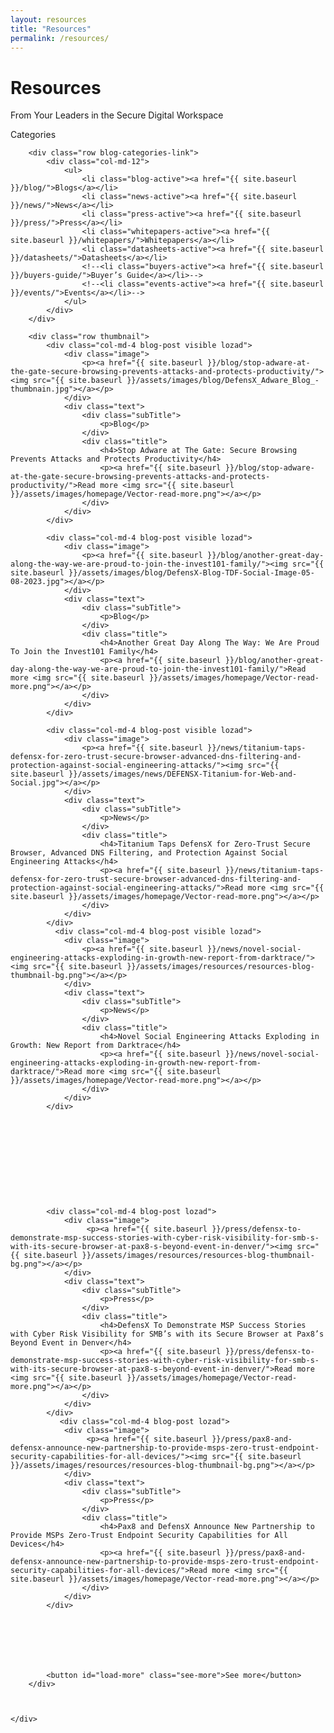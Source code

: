 ```yaml
---
layout: resources
title: "Resources"
permalink: /resources/
---
```


<div id="slider">
    <div class="container">
        <div class="row">
            <div class="col-md-12">
                <h1>Resources</h1>
                <p>From Your Leaders in the Secure Digital Workspace</p>
            </div>
        </div>
    </div>
</div>

<div id="blog-thumbnail">
    <div class="container">
        <div class="row title">
            <div class="col-md-12">
                <p>Categories</p>
            </div>
        </div>
        
        <div class="row blog-categories-link">
            <div class="col-md-12">
                <ul>
                    <li class="blog-active"><a href="{{ site.baseurl }}/blog/">Blogs</a></li>
                    <li class="news-active"><a href="{{ site.baseurl }}/news/">News</a></li>
                    <li class="press-active"><a href="{{ site.baseurl }}/press/">Press</a></li>
                    <li class="whitepapers-active"><a href="{{ site.baseurl }}/whitepapers/">Whitepapers</a></li>
                    <li class="datasheets-active"><a href="{{ site.baseurl }}/datasheets/">Datasheets</a></li>
                    <!--<li class="buyers-active"><a href="{{ site.baseurl }}/buyers-guide/">Buyer’s Guide</a></li>-->
                    <!--<li class="events-active"><a href="{{ site.baseurl }}/events/">Events</a></li>-->
                </ul>
            </div>
        </div>
        
        <div class="row thumbnail">
            <div class="col-md-4 blog-post visible lozad">
                <div class="image">
                    <p><a href="{{ site.baseurl }}/blog/stop-adware-at-the-gate-secure-browsing-prevents-attacks-and-protects-productivity/"><img src="{{ site.baseurl }}/assets/images/blog/DefensX_Adware_Blog_-thumbnain.jpg"></a></p>
                </div>
                <div class="text">
                    <div class="subTitle">
                        <p>Blog</p>
                    </div>
                    <div class="title">
                        <h4>Stop Adware at The Gate: Secure Browsing Prevents Attacks and Protects Productivity</h4>
                        <p><a href="{{ site.baseurl }}/blog/stop-adware-at-the-gate-secure-browsing-prevents-attacks-and-protects-productivity/">Read more <img src="{{ site.baseurl }}/assets/images/homepage/Vector-read-more.png"></a></p>
                    </div>
                </div>
            </div>

            <div class="col-md-4 blog-post visible lozad">
                <div class="image">
                    <p><a href="{{ site.baseurl }}/blog/another-great-day-along-the-way-we-are-proud-to-join-the-invest101-family/"><img src="{{ site.baseurl }}/assets/images/blog/DefensX-Blog-TDF-Social-Image-05-08-2023.jpg"></a></p>
                </div>
                <div class="text">
                    <div class="subTitle">
                        <p>Blog</p>
                    </div>
                    <div class="title">
                        <h4>Another Great Day Along The Way: We Are Proud To Join the Invest101 Family</h4>
                        <p><a href="{{ site.baseurl }}/blog/another-great-day-along-the-way-we-are-proud-to-join-the-invest101-family/">Read more <img src="{{ site.baseurl }}/assets/images/homepage/Vector-read-more.png"></a></p>
                    </div>
                </div>
            </div>

            <div class="col-md-4 blog-post visible lozad">
                <div class="image">
                    <p><a href="{{ site.baseurl }}/news/titanium-taps-defensx-for-zero-trust-secure-browser-advanced-dns-filtering-and-protection-against-social-engineering-attacks/"><img src="{{ site.baseurl }}/assets/images/news/DEFENSX-Titanium-for-Web-and-Social.jpg"></a></p>
                </div>
                <div class="text">
                    <div class="subTitle">
                        <p>News</p>
                    </div>
                    <div class="title">
                        <h4>Titanium Taps DefensX for Zero-Trust Secure Browser, Advanced DNS Filtering, and Protection Against Social Engineering Attacks</h4>
                        <p><a href="{{ site.baseurl }}/news/titanium-taps-defensx-for-zero-trust-secure-browser-advanced-dns-filtering-and-protection-against-social-engineering-attacks/">Read more <img src="{{ site.baseurl }}/assets/images/homepage/Vector-read-more.png"></a></p>
                    </div>
                </div>
            </div>  
              <div class="col-md-4 blog-post visible lozad">
                <div class="image">
                    <p><a href="{{ site.baseurl }}/news/novel-social-engineering-attacks-exploding-in-growth-new-report-from-darktrace/"><img src="{{ site.baseurl }}/assets/images/resources/resources-blog-thumbnail-bg.png"></a></p>
                </div>
                <div class="text">
                    <div class="subTitle">
                        <p>News</p>
                    </div>
                    <div class="title">
                        <h4>Novel Social Engineering Attacks Exploding in Growth: New Report from Darktrace</h4>
                        <p><a href="{{ site.baseurl }}/news/novel-social-engineering-attacks-exploding-in-growth-new-report-from-darktrace/">Read more <img src="{{ site.baseurl }}/assets/images/homepage/Vector-read-more.png"></a></p>
                    </div>
                </div>
            </div>

             

            
            
            
            
            
              
 

            <div class="col-md-4 blog-post lozad">
                <div class="image">
                     <p><a href="{{ site.baseurl }}/press/defensx-to-demonstrate-msp-success-stories-with-cyber-risk-visibility-for-smb-s-with-its-secure-browser-at-pax8-s-beyond-event-in-denver/"><img src="{{ site.baseurl }}/assets/images/resources/resources-blog-thumbnail-bg.png"></a></p>
                </div>
                <div class="text">
                    <div class="subTitle">
                        <p>Press</p>
                    </div>
                    <div class="title">
                        <h4>DefensX To Demonstrate MSP Success Stories with Cyber Risk Visibility for SMB’s with its Secure Browser at Pax8’s Beyond Event in Denver</h4>
                        <p><a href="{{ site.baseurl }}/press/defensx-to-demonstrate-msp-success-stories-with-cyber-risk-visibility-for-smb-s-with-its-secure-browser-at-pax8-s-beyond-event-in-denver/">Read more <img src="{{ site.baseurl }}/assets/images/homepage/Vector-read-more.png"></a></p>
                    </div>
                </div>
            </div> 
               <div class="col-md-4 blog-post lozad">
                <div class="image">
                     <p><a href="{{ site.baseurl }}/press/pax8-and-defensx-announce-new-partnership-to-provide-msps-zero-trust-endpoint-security-capabilities-for-all-devices/"><img src="{{ site.baseurl }}/assets/images/resources/resources-blog-thumbnail-bg.png"></a></p>
                </div>
                <div class="text">
                    <div class="subTitle">
                        <p>Press</p>
                    </div>
                    <div class="title">
                        <h4>Pax8 and DefensX Announce New Partnership to Provide MSPs Zero-Trust Endpoint Security Capabilities for All Devices</h4>
                        <p><a href="{{ site.baseurl }}/press/pax8-and-defensx-announce-new-partnership-to-provide-msps-zero-trust-endpoint-security-capabilities-for-all-devices/">Read more <img src="{{ site.baseurl }}/assets/images/homepage/Vector-read-more.png"></a></p>
                    </div>
                </div>
            </div>

            

             
               
 
 
            <button id="load-more" class="see-more">See more</button>
        </div>
        
        
        
    </div>
</div>